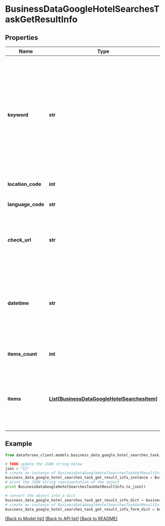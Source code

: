# BusinessDataGoogleHotelSearchesTaskGetResultInfo


## Properties

Name | Type | Description | Notes
------------ | ------------- | ------------- | -------------
**keyword** | **str** | keyword received in a POST array keyword is returned with decoded %## (plus symbol ‘+’ will be decoded to a space character); in order to obtain accurate search results, the location name is appended to the keyword automatically | [optional] 
**location_code** | **int** | location code in a POST array | [optional] 
**language_code** | **str** | language code in a POST array | [optional] 
**check_url** | **str** | direct URL to search engine results you can use it to make sure that we provided accurate results | [optional] 
**datetime** | **str** | date and time when the result was received in the UTC format: “yyyy-mm-dd hh-mm-ss +00:00” example: 2019-11-15 12:57:46 +00:00 | [optional] 
**items_count** | **int** | item types the number of items in the items array | [optional] 
**items** | [**List[BusinessDataGoogleHotelSearchesItem]**](BusinessDataGoogleHotelSearchesItem.md) | array of items note: this field always equals null; use it to facilitate integration and ensure interoperability with the Hotel Info endpoint | [optional] 

## Example

```python
from dataforseo_client.models.business_data_google_hotel_searches_task_get_result_info import BusinessDataGoogleHotelSearchesTaskGetResultInfo

# TODO update the JSON string below
json = "{}"
# create an instance of BusinessDataGoogleHotelSearchesTaskGetResultInfo from a JSON string
business_data_google_hotel_searches_task_get_result_info_instance = BusinessDataGoogleHotelSearchesTaskGetResultInfo.from_json(json)
# print the JSON string representation of the object
print BusinessDataGoogleHotelSearchesTaskGetResultInfo.to_json()

# convert the object into a dict
business_data_google_hotel_searches_task_get_result_info_dict = business_data_google_hotel_searches_task_get_result_info_instance.to_dict()
# create an instance of BusinessDataGoogleHotelSearchesTaskGetResultInfo from a dict
business_data_google_hotel_searches_task_get_result_info_form_dict = business_data_google_hotel_searches_task_get_result_info.from_dict(business_data_google_hotel_searches_task_get_result_info_dict)
```
[[Back to Model list]](../README.md#documentation-for-models) [[Back to API list]](../README.md#documentation-for-api-endpoints) [[Back to README]](../README.md)


